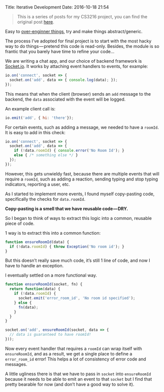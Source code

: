 Title: Iterative Development
Date: 2016-10-18 21:54

> This is a series of posts for my CS3216 project, you can find the original post [here](https://medium.com/@ngzhian/iterative-development-89937674d779#.ou4ht6).

Easy to [over-enginner things](https://medium.com/@rdsubhas/10-modern-software-engineering-mistakes-bc67fbef4fc8#.txrola3hf), try and make things abstract/generic.

The process I’ve adopted for final project is to start with the most hacky way to do things — pretend this code is read-only. Besides, the module is so frantic that you barely have time to refine your code…

We are writing a chat app, and our choice of backend framework is [Socket.io](http://socket.io/). It works by attaching event handlers to events, for example:

```javascript
io.on('connect', socket => {
  socket.on('add', data => { console.log(data); });
});
```

This means that when the client (browser) sends an `add` message to the backend, the `data` associated with the event will be logged.

An example client call is:

```javascript
io.emit('add', { hi: 'there'});
```

For certain events, such as adding a message, we needed to have a `roomId`. It is easy to add in this check:

```javascript
io.on('connect', socket => {
  socket.on('add', data => {
    if (!data.roomId) { console.error('No Room Id'); }
    else { /* something else */ }
  });
});
```

However, this gets unwieldy fast, because there are multiple events that will require a `roomId`, such as adding a reaction, sending typing and stop typing indicators, reporting a user, etc.

As I started to implement more events, I found myself copy-pasting code, specifically the checks for `data.roomId`.

**Copy-pasting is a smell that we have reusable code — DRY.**

So I began to think of ways to extract this logic into a common, reusable piece of code.

1 way is to extract this into a common function:

```javascript
function ensureRoomId(data) {
  if (!data.roomId) { throw Exception('No room id'); }
}
```

But this doesn’t really save much code, it’s still 1 line of code, and now I have to handle an exception.

I eventually settled on a more functional way.

```javascript
function ensureRoomId(socket, fn) {
  return function(data) {
    if (!data.roomId) {
      socket.emit('error_room_id', 'No room id specified');
    } else {
      fn(data);
    }
  }
}

socket.on('add', ensureRoomId(socket, data => {
  // data is guaranteed to have roomId!
}));
```

Now every event handler that requires a `roomId` can wrap itself with `ensureRoomId`, and as a result, we get a single place to define a `error_room_id` error! This helps a lot of consistency of error code and messages.

A little ugliness there is that we have to pass in `socket` into `ensureRoomId` because it needs to be able to emit an event to that `socket` but I find that pretty bearable for now (and don’t have a good way to solve it).
